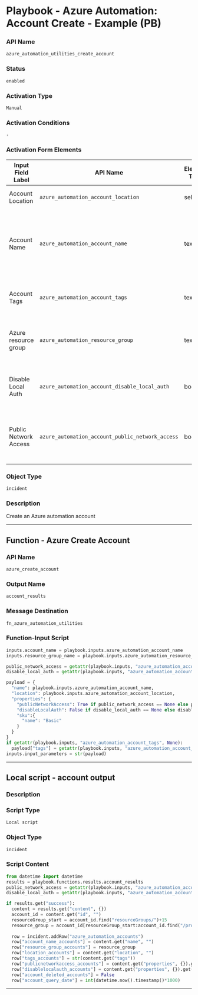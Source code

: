 <!--
    DO NOT MANUALLY EDIT THIS FILE
    THIS FILE IS AUTOMATICALLY GENERATED WITH resilient-sdk codegen
    Generated with resilient-sdk v50.1.262
-->

# Playbook - Azure Automation: Account Create - Example (PB)

### API Name
`azure_automation_utilities_create_account`

### Status
`enabled`

### Activation Type
`Manual`

### Activation Conditions
`-`

### Activation Form Elements
| Input Field Label | API Name | Element Type | Tooltip | Requirement |
| ----------------- | -------- | ------------ | ------- | ----------- |
| Account Location | `azure_automation_account_location` | select | The region the account is in | Always |
| Account Name | `azure_automation_account_name` | text | Account name. No spaces, only letters, numbers and hyphens(-). 6 to 50 characters. | Always |
| Account Tags | `azure_automation_account_tags` | text | dictionary of Azure automation account tags | Optional |
| Azure resource group | `azure_automation_resource_group` | text | The existing Azure resource group this account should be in | Always |
| Disable Local Auth | `azure_automation_account_disable_local_auth` | boolean | True to disable local auth and False to enable local auth | Optional |
| Public Network Access | `azure_automation_account_public_network_access` | boolean | Either allow or deny access to public network from account | Optional |

### Object Type
`incident`

### Description
Create an Azure automation account


---
## Function - Azure Create Account

### API Name
`azure_create_account`

### Output Name
`account_results`

### Message Destination
`fn_azure_automation_utilities`

### Function-Input Script
```python
inputs.account_name = playbook.inputs.azure_automation_account_name
inputs.resource_group_name = playbook.inputs.azure_automation_resource_group

public_network_access = getattr(playbook.inputs, "azure_automation_account_public_network_access", True)
disable_local_auth = getattr(playbook.inputs, "azure_automation_account_disable_local_auth", False)

payload = {
  "name": playbook.inputs.azure_automation_account_name,
  "location": playbook.inputs.azure_automation_account_location,
  "properties": {
    "publicNetworkAccess": True if public_network_access == None else public_network_access,
    "disableLocalAuth": False if disable_local_auth == None else disable_local_auth,
    "sku":{
      "name": "Basic"
    }
  }
}
if getattr(playbook.inputs, "azure_automation_account_tags", None):
  payload["tags"] = getattr(playbook.inputs, "azure_automation_account_tags", {})
inputs.input_parameters = str(payload)
```

---

## Local script - account output

### Description


### Script Type
`Local script`

### Object Type
`incident`

### Script Content
```python
from datetime import datetime
results = playbook.functions.results.account_results
public_network_access = getattr(playbook.inputs, "azure_automation_account_public_network_access", True)
disable_local_auth = getattr(playbook.inputs, "azure_automation_account_disable_local_auth", False)

if results.get("success"):
  content = results.get("content", {})
  account_id = content.get("id", "")
  resourceGroup_start = account_id.find("resourceGroups/")+15
  resource_group = account_id[resourceGroup_start:account_id.find("/providers", resourceGroup_start)]
  
  row = incident.addRow("azure_automation_accounts")
  row["account_name_accounts"] = content.get("name", "")
  row["resource_group_accounts"] = resource_group
  row["location_accounts"] = content.get("location", "")
  row["tags_accounts"] = str(content.get("tags"))
  row["publicnetworkaccess_accounts"] = content.get("properties", {}).get("publicNetworkAccess", None)
  row["disablelocalauth_accounts"] = content.get("properties", {}).get("disableLocalAuth", None)
  row["account_deleted_accounts"] = False
  row["account_query_date"] = int(datetime.now().timestamp()*1000)
```

---

